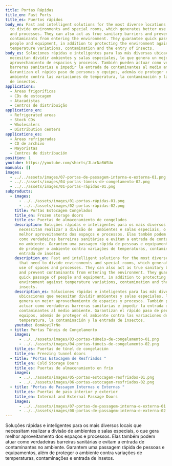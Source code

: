 ```yaml
---
title: Portas Rápidas
title_en: Fast Ports
title_es: Puertos rápidos
body_en: Fast and intelligent solutions for the most diverse locations that need
  to divide environments and special rooms, which generates better use of spaces
  and processes. They can also act as true sanitary barriers and prevent
  contaminants from entering the environment. They guarantee quick passage of
  people and equipment, in addition to protecting the environment against
  temperature variations, contamination and the entry of insects.
body_es: Soluciones rápidas e inteligentes para las más diversas ubicaciones que
  necesitan dividir ambientes y salas especiales, lo que genera un mejor
  aprovechamiento de espacios y procesos. También pueden actuar como verdaderas
  barreras sanitarias e impedir la entrada de contaminantes al medio ambiente.
  Garantizan el rápido paso de personas y equipos, además de proteger el
  ambiente contra las variaciones de temperatura, la contaminación y la entrada
  de insectos.
applications:
  - Áreas frigoríficas
  - CDs de estocagem
  - Atacadistas
  - Centros de distribuição
applications_en:
  - Refrigerated areas
  - Stock CDs
  - Wholesalers
  - Distribution centers
applications_es:
  - Áreas refrigeradas
  - CD de archivo
  - Mayoristas
  - Centros de distribución
position: 1
youtube: https://youtube.com/shorts/JLarNa6WSUo
manuals: []
images:
  - ../../assets/images/07-portas-de-passagem-interna-e-externa-01.png
  - ../../assets/images/04-portas-túneis-de-congelamento-02.png
  - ../../assets/images/01-portas-rápidas-01.png
subproducts:
  - images:
      - ../../assets/images/01-portas-rápidas-01.png
      - ../../assets/images/02-portas-rápidas-02.png
    title: Portas Estocagem Congelados
    title_en: Frozen storage doors
    title_es: Puertas de almacenamiento de congelados
    description: Soluções rápidas e inteligentes para os mais diversos locais que
      necessitam realizar a divisão de  ambientes e salas especiais, o que gera
      melhor aproveitamento dos espaços e processos. Elas também podem atuar
      como verdadeiras barreiras sanitárias e evitam a entrada de contaminantes
      no ambiente. Garantem uma passagem rápida de pessoas e equipamentos, além
      de proteger o ambiente contra variações de temperaturas, contaminações e
      entrada de insetos
    description_en: Fast and intelligent solutions for the most diverse locations
      that need to divide environments and special rooms, which generates better
      use of spaces and processes. They can also act as true sanitary barriers
      and prevent contaminants from entering the environment. They guarantee
      quick passage of people and equipment, in addition to protecting the
      environment against temperature variations, contamination and the entry of
      insects.
    description_es: Soluciones rápidas e inteligentes para las más diversas
      ubicaciones que necesitan dividir ambientes y salas especiales, lo que
      genera un mejor aprovechamiento de espacios y procesos. También pueden
      actuar como verdaderas barreras sanitarias e impedir la entrada de
      contaminantes al medio ambiente. Garantizan el rápido paso de personas y
      equipos, además de proteger el ambiente contra las variaciones de
      temperatura, la contaminación y la entrada de insectos.
    youtube: 8omAoyi7rNo
  - title: Portas Túneis de Congelamento
    images:
      - ../../assets/images/03-portas-túneis-de-congelamento-01.png
      - ../../assets/images/04-portas-túneis-de-congelamento-02.png
    title_es: Puertas de túnel de congelación
    title_en: Freezing tunnel doors
  - title: "Portas Estocagem de Resfriados "
    title_en: Cold Storage Doors
    title_es: Puertas de almacenamiento en frío
    images:
      - ../../assets/images/05-portas-estocagem-resfriados-01.png
      - ../../assets/images/06-portas-estocagem-resfriados-02.png
  - title: "Portas de Passagem Internas e Externas "
    title_es: Puertas de paso interior y exterior
    title_en: Internal and External Passage Doors
    images:
      - ../../assets/images/07-portas-de-passagem-interna-e-externa-01.png
      - ../../assets/images/08-portas-de-passagem-interna-e-externa-02.png
---
```


Soluções rápidas e inteligentes para os mais diversos locais que necessitam realizar a divisão de ambientes e salas especiais, o que gera melhor aproveitamento dos espaços e processos. Elas também podem atuar como verdadeiras barreiras sanitárias e evitam a entrada de contaminantes no ambiente. Garantem uma passagem rápida de pessoas e equipamentos, além de proteger o ambiente contra variações de temperaturas, contaminações e entrada de insetos.

